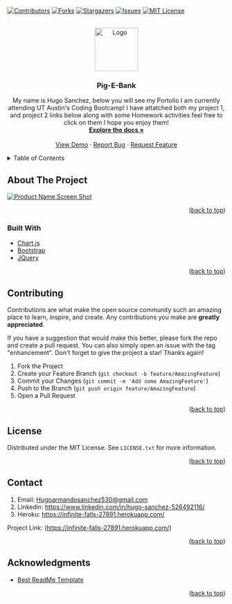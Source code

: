 <div id="top"></div>
<!--
*** Thanks for checking out the Best-README-Template. If you have a suggestion
*** that would make this better, please fork the repo and create a pull request
*** or simply open an issue with the tag "enhancement".
*** Don't forget to give the project a star!
*** Thanks again! Now go create something AMAZING! :D
-->



<!-- PROJECT SHIELDS -->
<!--
*** I'm using markdown "reference style" links for readability.
*** Reference links are enclosed in brackets [ ] instead of parentheses ( ).
*** See the bottom of this document for the declaration of the reference variables
*** for contributors-url, forks-url, etc. This is an optional, concise syntax you may use.
*** https://www.markdownguide.org/basic-syntax/#reference-style-links
-->
[![Contributors][contributors-shield]][contributors-url]
[![Forks][forks-shield]][forks-url]
[![Stargazers][stars-shield]][stars-url]
[![Issues][issues-shield]][issues-url]
[![MIT License][license-shield]][license-url]




<!-- PROJECT LOGO -->
<br />
<div align="center">
  <a href="https://github.com/Hugo530/Project-2-Portfolio">
    <img src="https://github.com/Hugo530/Project-2-Portfolio/blob/main/images/pig.png" alt="Logo" width="100" height="100">
  </a>

<h3 align="center">Pig-E-Bank</h3>

  <p align="center">
    My name is Hugo Sanchez, below you will see my Portolio I am currently attending UT Austin's Coding Bootcamp! I have attatched both my project 1, and project 2 links below along with some Homework activities feel free to click on them I hope you enjoy them!
    <br />
    <a href="https://github.com/github_username/repo_name"><strong>Explore the docs »</strong></a>
    <br />
    <br />
    <a href="https://github.com/github_username/repo_name">View Demo</a>
    ·
    <a href="https://github.com/github_username/repo_name/issues">Report Bug</a>
    ·
    <a href="https://github.com/github_username/repo_name/issues">Request Feature</a>
  </p>
</div>



<!-- TABLE OF CONTENTS -->
<details>
  <summary>Table of Contents</summary>
  <ol>
    <li>
      <a href="#about-the-project">About The Project</a>
      <ul>
        <li><a href="#built-with">Built With</a></li>
      </ul>
    </li>
    <li>
      <a href="#getting-started">Getting Started</a>
      <ul>
        <li><a href="#prerequisites">Prerequisites</a></li>
        <li><a href="#installation">Installation</a></li>
      </ul>
    </li>
    <li><a href="#usage">Usage</a></li>
    <li><a href="#roadmap">Roadmap</a></li>
    <li><a href="#contributing">Contributing</a></li>
    <li><a href="#license">License</a></li>
    <li><a href="#contact">Contact</a></li>
    <li><a href="#acknowledgments">Acknowledgments</a></li>
  </ol>
</details>



<!-- ABOUT THE PROJECT -->
## About The Project

[![Product Name Screen Shot][product-screenshot]](https://example.com)



<p align="right">(<a href="#top">back to top</a>)</p>



### Built With
* [Chart.js](https://www.chartjs.org)
* [Bootstrap](https://getbootstrap.com)
* [JQuery](https://jquery.com)

<p align="right">(<a href="#top">back to top</a>)</p>



<!-- CONTRIBUTING -->
## Contributing

Contributions are what make the open source community such an amazing place to learn, inspire, and create. Any contributions you make are **greatly appreciated**.

If you have a suggestion that would make this better, please fork the repo and create a pull request. You can also simply open an issue with the tag "enhancement".
Don't forget to give the project a star! Thanks again!

1. Fork the Project
2. Create your Feature Branch (`git checkout -b feature/AmazingFeature`)
3. Commit your Changes (`git commit -m 'Add some AmazingFeature'`)
4. Push to the Branch (`git push origin feature/AmazingFeature`)
5. Open a Pull Request

<p align="right">(<a href="#top">back to top</a>)</p>



<!-- LICENSE -->
## License

Distributed under the MIT License. See `LICENSE.txt` for more information.

<p align="right">(<a href="#top">back to top</a>)</p>



<!-- CONTACT -->
## Contact
1. Email: Hugoarmandosanchez530@gmail.com
2. Linkedin: https://www.linkedin.com/in/hugo-sanchez-526492116/
3. Heroku:  https://infinite-falls-27891.herokuapp.com/



Project Link: (https://infinite-falls-27891.herokuapp.com/)

<p align="right">(<a href="#top">back to top</a>)</p>



<!-- ACKNOWLEDGMENTS -->
## Acknowledgments

* [Best ReadMe Template](https://github.com/othneildrew/Best-README-Template)

<p align="right">(<a href="#top">back to top</a>)</p>



<!-- MARKDOWN LINKS & IMAGES -->
<!-- https://www.markdownguide.org/basic-syntax/#reference-style-links -->
[contributors-shield]: https://img.shields.io/github/contributors/Hugo530/Project-2-Portfolio.svg?style=for-the-badge
[contributors-url]: https://github.com/Hugo530/Project-2-Portfolio/graphs/contributors
[forks-shield]: https://img.shields.io/github/forks/Hugo530/Project-2-Portfolio.svg?style=for-the-badge
[forks-url]: https://github.com/Hugo530/Project-2-Portfolio/network/members
[stars-shield]: https://img.shields.io/github/stars/Hugo530/Project-2-Portfolio.svg?style=for-the-badge
[stars-url]: https://github.com/Hugo530/Project-2-Portfolio/stargazers
[issues-shield]: https://img.shields.io/github/issues/Hugo530/Project-2-Portfolio.svg?style=for-the-badge
[issues-url]: https://github.com/Hugo530/Project-2-Portfolio/issues
[license-shield]: https://img.shields.io/github/license/Hugo530/Project-2-Portfolio.svg?style=for-the-badge
[license-url]: https://github.com/Hugo530/Project-2-Portfolio/blob/master/LICENSE.txt

[product-screenshot]: images/screenshot.png